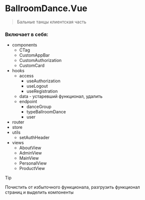 # BallroomDance.Vue

> Бальные танцы клиентская часть

### Включает в себя:

- components
	- CTag
	- CustomAppBar
	- CustomAuthorization
	- CustomCard
- hooks
	- access
		- useAuthorization
		- useLogout
		- useRegistration
	- data - устаревший функционал, удалить
	- endpoint
		- danceGroup
		- typeBallroomDance
		- user
- router
- store
- utils
	- setAuthHeader
- views
	- AboutView
	- AdminView
	- MainView
	- PersonalView
	- ProductView
	
> [!TIP] 
> Почистить от избыточного функционала, разгрузить функционал страниц и выделить компоненты
